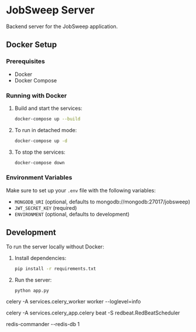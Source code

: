 # JobSweep Server

Backend server for the JobSweep application.

## Docker Setup

### Prerequisites

- Docker
- Docker Compose

### Running with Docker

1. Build and start the services:

   ```bash
   docker-compose up --build
   ```

2. To run in detached mode:

   ```bash
   docker-compose up -d
   ```

3. To stop the services:
   ```bash
   docker-compose down
   ```

### Environment Variables

Make sure to set up your `.env` file with the following variables:

- `MONGODB_URI` (optional, defaults to mongodb://mongodb:27017/jobsweep)
- `JWT_SECRET_KEY` (required)
- `ENVIRONMENT` (optional, defaults to development)

## Development

To run the server locally without Docker:

1. Install dependencies:

   ```bash
   pip install -r requirements.txt
   ```

2. Run the server:
   ```bash
   python app.py
   ```

celery -A services.celery_worker worker --loglevel=info

celery -A services.celery_app.celery beat -S redbeat.RedBeatScheduler

redis-commander --redis-db 1
